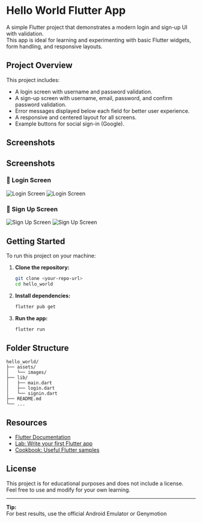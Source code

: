 # Hello World Flutter App

A simple Flutter project that demonstrates a modern login and sign-up UI with validation.  
This app is ideal for learning and experimenting with basic Flutter widgets, form handling, and responsive layouts.

## Project Overview

This project includes:
- A login screen with username and password validation.
- A sign-up screen with username, email, password, and confirm password validation.
- Error messages displayed below each field for better user experience.
- A responsive and centered layout for all screens.
- Example buttons for social sign-in (Google).

## Screenshots

## Screenshots

### 🔐 Login Screen
![Login Screen](assets/images/login.png)
![Login Screen](assets/images/login_valid.png)

### 📝 Sign Up Screen
![Sign Up Screen](assets/images/signup.png)
![Sign Up Screen](assets/images/signup_valid.png)


## Getting Started

To run this project on your machine:

1. **Clone the repository:**
   ```sh
   git clone <your-repo-url>
   cd hello_world
   ```

2. **Install dependencies:**
   ```sh
   flutter pub get
   ```

3. **Run the app:**
   ```sh
   flutter run
   ```

## Folder Structure

```
hello_world/
├── assets/
│   └── images/
├── lib/
│   ├── main.dart
│   ├── login.dart
│   └── signin.dart
├── README.md
└── ...
```

## Resources

- [Flutter Documentation](https://docs.flutter.dev/)
- [Lab: Write your first Flutter app](https://docs.flutter.dev/get-started/codelab)
- [Cookbook: Useful Flutter samples](https://docs.flutter.dev/cookbook)

## License

This project is for educational purposes and does not include a license.  
Feel free to use and modify for your own learning.

---

**Tip:**  
For best results, use the official Android Emulator or Genymotion
